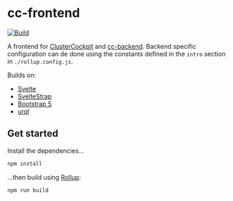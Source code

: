 # cc-frontend

[![Build](https://github.com/ClusterCockpit/cc-svelte-datatable/actions/workflows/build.yml/badge.svg)](https://github.com/ClusterCockpit/cc-svelte-datatable/actions/workflows/build.yml)

A frontend for [ClusterCockpit](https://github.com/ClusterCockpit/ClusterCockpit) and [cc-backend](https://github.com/ClusterCockpit/cc-backend). Backend specific configuration can de done using the constants defined in the `intro` section in `./rollup.config.js`.

Builds on:
* [Svelte](https://svelte.dev/)
* [SvelteStrap](https://sveltestrap.js.org/)
* [Bootstrap 5](https://getbootstrap.com/)
* [urql](https://github.com/FormidableLabs/urql)

## Get started

Install the dependencies...

```bash
npm install
```

...then build using [Rollup](https://rollupjs.org):

```bash
npm run build
```

